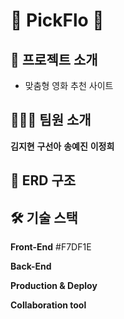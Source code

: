 # 🎥 PickFlo 🎥


## 📝 프로젝트 소개


- 맞춤형 영화 추천 사이트

## 🧑‍🤝‍🧑 팀원 소개

**김지현** **구선아** **송예진** **이정희**

## 📂 ERD 구조

## 🛠️ 기술 스택


**Front-End**
#F7DF1E

**Back-End**

**Production & Deploy**

**Collaboration tool**

